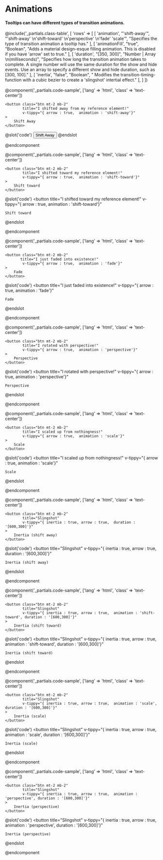 # Animations
#### Tooltips can have different types of transition animations.

@include('_partials.class-table', [
    'rows' => 
    [ 
        [ 
            'animation', 
            "'shift-away'",
            "'shift-away' \n'shift-toward' \n'perspective' \n'fade' 'scale'",
            "Specifies the type of transition animation a tooltip has." 
        ], 
        [ 
            'animationFill', 
            "true",
            "Boolean",
            "Adds a material design-esque filling animation. This is disabled if you have 'arrow' set to true." 
        ], 
        [ 
            'duration', 
            "[350, 300]",
            "Number | Array \n(milliseconds)",
            "Specifies how long the transition animation takes to complete. A single number will use the same duration for the show and hide events. Use an array to specify a different show and hide duration, such as [300, 100]." 
        ], 
        [ 
            'inertia', 
            "false",
            "Boolean",
            "	Modifies the transition-timing-function with a cubic bezier to create a 'slingshot' intertial effect." 
        ],
    ] 
])
<br>  
@component('_partials.code-sample', ['lang' => 'html', 'class' => 'text-center']) 

    <button class="btn mt-2 mb-2" 
            title="I shifted away from my reference element!" 
            v-tippy="{ arrow : true,  animation : 'shift-away'}"
    >
        Shift Away
    </button>

@slot('code')
<button title="I shifted away from my reference element!"
        v-tippy="{ arrow : true,  animation : 'shift-away'}">
    Shift Away
</button>
@endslot 

@endcomponent


@component('_partials.code-sample', ['lang' => 'html', 'class' => 'text-center']) 

    <button class="btn mt-2 mb-2" 
            title="I shifted toward my reference element!" 
            v-tippy="{ arrow : true,  animation : 'shift-toward'}"
    >
        Shift toward
    </button>

@slot('code')
<button title="I shifted toward my reference element!" 
        v-tippy="{ arrow : true,  animation : 'shift-toward'}"
>
    Shift toward
</button>
@endslot 

@endcomponent

@component('_partials.code-sample', ['lang' => 'html', 'class' => 'text-center']) 

    <button class="btn mt-2 mb-2" 
           title="I just faded into existence!"
            v-tippy="{ arrow : true,  animation : 'fade'}"
    >
        Fade
    </button>

@slot('code')
<button title="I just faded into existence!" 
        v-tippy="{ arrow : true,  animation : 'fade'}"
>
    Fade
</button>
@endslot 

@endcomponent

@component('_partials.code-sample', ['lang' => 'html', 'class' => 'text-center']) 

    <button class="btn mt-2 mb-2" 
            title="I rotated with perspective!" 
            v-tippy="{ arrow : true,  animation : 'perspective'}"
    >
        Perspective
    </button>

@slot('code')
<button title="I rotated with perspective!" 
        v-tippy="{ arrow : true,  animation : 'perspective'}"
>
    Perspective
</button>
@endslot 

@endcomponent

@component('_partials.code-sample', ['lang' => 'html', 'class' => 'text-center']) 

    <button class="btn mt-2 mb-2" 
            title="I scaled up from nothingness!" 
            v-tippy="{ arrow : true,  animation : 'scale'}"
    >
        Scale
    </button>

@slot('code')
<button title="I scaled up from nothingness!" 
        v-tippy="{ arrow : true,  animation : 'scale'}"
>
    Scale
</button>
@endslot 

@endcomponent

@component('_partials.code-sample', ['lang' => 'html', 'class' => 'text-center']) 

    <button class="btn mt-2 mb-2" 
            title="Slingshot" 
            v-tippy="{ inertia : true, arrow : true,  duration : '[600,300]'}"
    >
        Inertia (shift away)
    </button>

@slot('code')
<button title="Slingshot" 
        v-tippy="{ inertia : true, arrow : true, duration : '[600,300]'}"
>
    Inertia (shift away)
</button>
@endslot 

@endcomponent


@component('_partials.code-sample', ['lang' => 'html', 'class' => 'text-center']) 

    <button class="btn mt-2 mb-2" 
            title="Slingshot" 
            v-tippy="{ inertia : true, arrow : true,  animation : 'shift-toward', duration : '[600,300]'}"
    >
        Inertia (shift toward)
    </button>

@slot('code')
<button title="Slingshot" 
        v-tippy="{ inertia : true, arrow : true,  animation : 'shift-toward', duration : '[600,300]'}"
>
    Inertia (shift toward)
</button>
@endslot 

@endcomponent

@component('_partials.code-sample', ['lang' => 'html', 'class' => 'text-center']) 

    <button class="btn mt-2 mb-2" 
            title="Slingshot" 
            v-tippy="{ inertia : true, arrow : true,  animation : 'scale', duration : '[600,300]'}"
    >
        Inertia (scale)
    </button>

@slot('code')
<button title="Slingshot" 
        v-tippy="{ inertia : true, arrow : true,  animation : 'scale', duration : '[600,300]'}"
>
    Inertia (scale)
</button>
@endslot 

@endcomponent

@component('_partials.code-sample', ['lang' => 'html', 'class' => 'text-center']) 

    <button class="btn mt-2 mb-2" 
            title="Slingshot" 
            v-tippy="{ inertia : true, arrow : true,  animation : 'perspective', duration : '[600,300]'}"
    >
        Inertia (perspective)
    </button>

@slot('code')
<button title="Slingshot" 
        v-tippy="{ inertia : true, arrow : true,  animation : 'perspective', duration : '[600,300]'}"
>
    Inertia (perspective)
</button>
@endslot 

@endcomponent